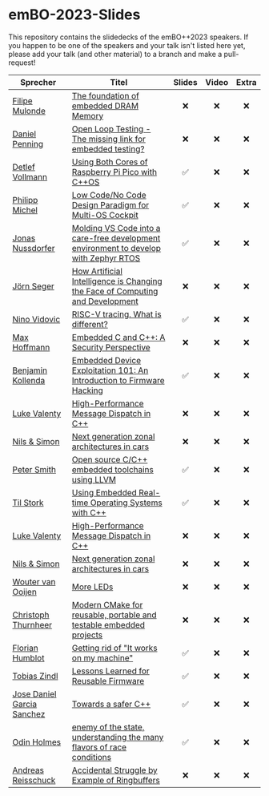 # emBO-2023-Slides
This repository contains the slidedecks of the emBO++2023 speakers. If you happen to be one of the speakers and your talk isn't listed here yet, please add your talk (and other material) to a branch and make a pull-request!

| Sprecher          | Titel                                                                                                     | Slides | Video | Extra |
|------------------|-----------------------------------------------------------------------------------------------------------|:------:|:-----:|:-----:|
|[Filipe Mulonde](https://embo.io)   | [The foundation of embedded DRAM Memory](https://www.youtube.com/@NerdForce1)                            | :x:  |  :x:  |  :x:  |
|[Daniel Penning](https://embo.io)   | [Open Loop Testing - The missing link for embedded testing?](https://www.youtube.com/@NerdForce1)       |   :x:    | :x:  |  :x:  |
|[Detlef Vollmann](https://embo.io)  | [Using Both Cores of Raspberry Pi Pico with C++OS](https://www.youtube.com/@NerdForce1)                  |   :white_check_mark:    |  :x:  |  :x:  |
|[Philipp Michel](https://embo.io)   | [Low Code/No Code Design Paradigm for Multi-OS Cockpit](https://www.youtube.com/@NerdForce1)             |   :white_check_mark:    |  :x:  | :x:  |
|[Jonas Nussdorfer](https://embo.io) | [Molding VS Code into a care-free development environment to develop with Zephyr RTOS](https://www.youtube.com/@NerdForce1) |  :white_check_mark:    |  :x: |  :x:  |
|[Jörn Seger](https://embo.io)       | [How Artificial Intelligence is Changing the Face of Computing and Development](https://www.youtube.com/@NerdForce1) |   :x:    |  :x:  |  :x:  |
|[Nino Vidovic](https://embo.io)     | [RISC-V tracing. What is different?](https://www.youtube.com/@NerdForce1)                               |   :white_check_mark:    |  :x:  |  :x:  |
|[Max Hoffmann](https://embo.io)     | [Embedded C and C++: A Security Perspective](https://www.youtube.com/@NerdForce1)                       |   :x:    |   :x: |  :x:  |
|[Benjamin Kollenda](https://embo.io) | [Embedded Device Exploitation 101: An Introduction to Firmware Hacking](https://www.youtube.com/@NerdForce1) |  :white_check_mark:  |  :x: |  :x:  |
|[Luke Valenty](https://embo.io) | [High-Performance Message Dispatch in C++](https://www.youtube.com/@NerdForce1)  | :x: | :x: | :x: |
|[Nils & Simon](https://embo.io) | [Next generation zonal architectures in cars](https://www.youtube.com/@NerdForce1)| :x: | :x: | :x: |
|[Peter Smith](https://embo.io) | [Open source C/C++ embedded toolchains using LLVM](https://www.youtube.com/@NerdForce1) | :white_check_mark: | :x: | :x: |
|[Til Stork](https://embo.io) | [Using Embedded Real-time Operating Systems with C++](https://www.youtube.com/@NerdForce1)| :white_check_mark: | :x: | :x: |
|[Luke Valenty](https://github.com/lukevalenty) | [High-Performance Message Dispatch in C++](https://www.youtube.com/@NerdForce1)  | :x: | :x: | :x: |
|[Nils & Simon](https://embo.io) | [Next generation zonal architectures in cars](https://www.youtube.com/@NerdForce1)| :x: | :x: | :x: |
|[Wouter van Ooijen](https://embo.io) | [More LEDs](https://www.youtube.com/@NerdForce1) | :x: | :x: | :x: |
|[Christoph Thurnheer](https://embo.io) | [Modern CMake for reusable, portable and testable embedded projects](https://www.youtube.com/@NerdForce1) | :x: | :x: | :x: |
|[Florian Humblot](https://embo.io) | [Getting rid of "It works on my machine"](https://www.youtube.com/@NerdForce1) | :white_check_mark: | :x: | :x: |
|[Tobias Zindl](https://embo.io) | [Lessons Learned for Reusable Firmware](https://www.youtube.com/@NerdForce1) | :white_check_mark: | :x: | :x: |
|[Jose Daniel Garcia Sanchez](https://embo.io) | [Towards a safer C++](https://www.youtube.com/@NerdForce1) | :white_check_mark: | :x: | :x: |
|[Odin Holmes](https://github.com/odinthenerd) | [enemy of the state, understanding the many flavors of race conditions](https://www.youtube.com/@NerdForce1) | :white_check_mark: | :x: | :x: |
|[Andreas Reisschuck](https://embo.io) | [Accidental Struggle by Example of Ringbuffers](https://www.youtube.com/@NerdForce1) | :x: | :x: | :x: |

